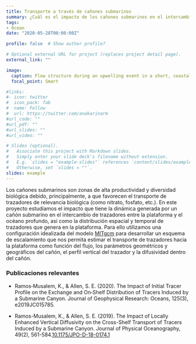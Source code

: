 ```yaml
---
title: Transporte a través de cañones submarinos
summary: ¿Cuál es el impacto de los cañones submarinos en el intercambio de agua y nutrientes entre la plataforma y el océano profundo?
tags:
- Ocean
date: "2020-05-28T00:00:00Z"

profile: false  # Show author profile?

# Optional external URL for project (replaces project detail page).
external_link: ""

image:
  caption: Flow structure during an upwelling event in a short, coastal submarine canyon.
  focal_point: Smart

#links:
#- icon: twitter
#  icon_pack: fab
#  name: Follow
#  url: https://twitter.com/anakarinarm
#url_code: ""
#url_pdf: ""
#url_slides: ""
#url_video: ""

# Slides (optional).
#   Associate this project with Markdown slides.
#   Simply enter your slide deck's filename without extension.
#   E.g. `slides = "example-slides"` references `content/slides/example-slides.md`.
#   Otherwise, set `slides = ""`.
slides: example
---
```

Los cañones submarinos son zonas de alta productividad y diversidad biológica debido, principalmente, a que favorecen el transporte de 
trazadores de relevancia biológica (como nitrato, fosfato, etc.). En este proyecto estudiamos el impacto
que tiene la dinámica generada por un cañón submarino en el intercambio de trazadores entre la plataforma y el océano profundo, así como la distribución
 espacial y temporal de trazadores que genera en la plataforma. Para ello utilizamos una configuración idealizada del modelo 
[MITgcm](https://www.mitgcm.org) para desarrollar un esquema de escalamiento que nos permita estimar el transporte de trazadores hacia la plataforma
 como función del flujo, los parámetros geométricos y geográficos del cañón, el perfil vertical del trazador y la difusividad dentro del cañón.


### Publicaciones relevantes

* Ramos‐Musalem, K., & Allen, S. E. (2020). The Impact of Initial Tracer Profile on the Exchange and On‐Shelf Distribution of Tracers Induced by a Submarine Canyon. Journal of Geophysical Research: Oceans, 125(3), e2019JC015785.

* Ramos-Musalem, K., & Allen, S. E. (2019). The Impact of Locally Enhanced Vertical Diffusivity on the Cross-Shelf Transport of Tracers Induced by a Submarine Canyon. Journal of Physical Oceanography, 49(2), 561-584.[10.1175/JPO-D-18-0174.1](https://doi.org/10.1175/JPO-D-18-0174.1)
